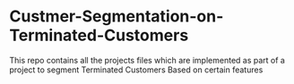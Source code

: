 # Custmer-Segmentation-on-Terminated-Customers
This repo contains all the projects files which are implemented as part of a project to segment Terminated Customers Based on certain features
